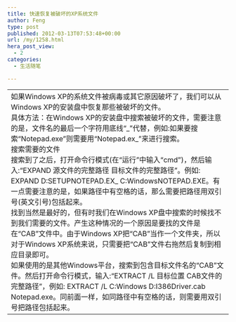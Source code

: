 ```yaml
---
title: 快速恢复被破坏的XP系统文件
author: Feng
type: post
published: 2012-03-13T07:53:48+00:00
url: /my/1258.html
hera_post_view:
  - 2
categories:
  - 生活随笔

---
```

<table cellspacing="0" cellpadding="0">
  <tr>
    <td id="postmessage_1497102">
      <div>
        如果Windows XP的系统文件被病毒或其它原因破坏了，我们可以从Windows XP的安装盘中恢复那些被破坏的文件。<br /> 具体方法：在Windows XP的安装盘中搜索被破坏的文件，需要注意的是，文件名的最后一个字符用底线“_”代替，例如:如果要搜索“Notepad.exe”则需要用“Notepad.ex_”来进行搜索。<br /> 搜索需要的文件<br /> 搜索到了之后，打开命令行模式(在“运行”中输入“cmd”)，然后输入:“EXPAND 源文件的完整路径 目标文件的完整路径”。例如: EXPAND D:SETUPNOTEPAD.EX_ C:WindowsNOTEPAD.EXE。有一点需要注意的是，如果路径中有空格的话，那么需要把路径用双引号(英文引号)包括起来。<br /> 找到当然是最好的，但有时我们在Windows XP盘中搜索的时候找不到我们需要的文件。产生这种情况的一个原因是要找的文件是在“CAB”文件中。由于Windows XP把“CAB”当作一个文件夹，所以对于Windows XP系统来说，只需要把“CAB”文件右拖然后复制到相应目录即可。<br /> 如果使用的是其他Windows平台，搜索到包含目标文件名的“CAB”文件。然后打开命令行模式，输入:“EXTRACT /L 目标位置 CAB文件的完整路径”，例如: EXTRACT /L C:Windows D:I386Driver.cab Notepad.exe。同前面一样，如同路径中有空格的话，则需要用双引号把路径包括起来。
      </div>
    </td>
  </tr>
</table>